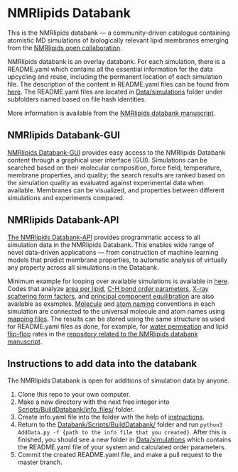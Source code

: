 # NMRlipids Databank 
This is the NMRlipids databank &mdash; a community-driven catalogue containing atomistic MD simulations of biologically relevant lipid membranes emerging from the [NMRlipids open collaboration](http://nmrlipids.blogspot.com/2021/03/second-online-meeting-on-nmrlipids.html). 

NMRlipids databank is an overlay databank. For each simulation, there is a README.yaml which contains all the essential information for the data upcycling and reuse, including the permanent location of each simulation file. The description of the content in README.yaml files can be found from [here](https://github.com/NMRLipids/Databank/blob/main/Scripts/BuildDatabank/info_files/README.md). The README.yaml files are located in [Data/simulations](https://github.com/NMRLipids/Databank/tree/main/Data/Simulations) folder under subfolders named based on file hash identities. 

More information is available from the [NMRlipids databank manuscript](https://doi.org/10.26434/chemrxiv-2023-jrpwm).

## NMRlipids Databank-GUI
[NMRlipids Databank-GUI](https://databank.nmrlipids.fi/) provides easy access to the NMRlipids Databank content
through a graphical user interface (GUI). Simulations can be searched based on their molecular composition, force field,
temperature, membrane properties, and quality; the search results are ranked based on the simulation quality as evaluated
against experimental data when available. Membranes can be visualized, and properties between different simulations and
experiments compared.

## NMRlipids Databank-API
[The NMRlipids Databank-API](https://github.com/NMRLipids/Databank/tree/main/Scripts) provides programmatic access to all simulation data in the NMRlipids Databank. This enables wide range of novel data-driven applications &mdash; from construction of machine learning models that predict membrane properties, to automatic analysis of virtually any property across all simulations in the Databank. 

Minimum example for looping over available simulations is available in [here](https://github.com/NMRLipids/Databank/blob/main/Scripts/AnalyzeDatabank/template.ipynb). Codes that analyze [area per lipid](https://github.com/NMRLipids/Databank/blob/main/Scripts/AnalyzeDatabank/calcAPL.py), [C-H bond order parameters](https://github.com/NMRLipids/Databank/blob/main/Scripts/AnalyzeDatabank/calcOrderParameters.py), [X-ray scattering form factors](https://github.com/NMRLipids/Databank/blob/main/Scripts/AnalyzeDatabank/calc_FormFactors.py), and [principal component equilibration](https://github.com/NMRLipids/Databank/blob/main/Scripts/AnalyzeDatabank/NMRPCA_timerelax.py) are also available as examples. [Molecule](https://github.com/NMRLipids/Databank/tree/main/Scripts/BuildDatabank/info_files#composition-compulsory) and [atom naming](https://nmrlipids.blogspot.com/2022/04/new-yaml-format-of-mapping-files.html) conventions in each simulation are connected to the universal molecule and atom names using [mapping files](https://github.com/NMRLipids/Databank/tree/main/Scripts/BuildDatabank/mapping_files). The results can be stored using the same structure as used for README.yaml files as done, for example, for [water permeation](https://github.com/NMRLipids/DataBankManuscript/tree/main/Data/MD-PERMEATION) and lipid [flip-flop](https://github.com/NMRLipids/DataBankManuscript/tree/main/Data/Flipflops) rates in the [repository related to the NMRlipids databank manuscript](https://github.com/NMRLipids/DataBankManuscript).

## Instructions to add data into the databank

The NMRlipids Databank is open for additions of simulation data by anyone.
1. Clone this repo to your own computer.
2. Make a new directory with the next free integer into [Scripts/BuildDatabank/info_files/](https://github.com/NMRLipids/Databank/tree/main/Scripts/BuildDatabank/info_files) folder.
3. Create info.yaml file into the folder with the help of [instructions](https://github.com/NMRLipids/Databank/blob/main/Scripts/BuildDatabank/info_files/README.md).
4. Return to the [Databank/Scripts/BuildDatabank/](https://github.com/NMRLipids/Databank/tree/main/Scripts/BuildDatabank) folder and run
`python3 AddData.py -f {path to the info file that you created}`.
After this is finished, you should see a new folder in [Data/simulations](https://github.com/NMRLipids/Databank/tree/main/Data/Simulations) which contains the README.yaml file of your system and calculated order parameters.
5. Commit the created README.yaml file, and make a pull request to the master branch.
